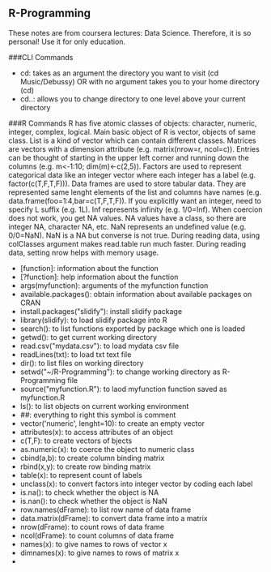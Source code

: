 ## R-Programming
These notes are from coursera lectures: Data Science. Therefore, it is so personal! Use it for only education.

###CLI Commands
* cd: takes as an argument the directory you want to visit (cd Music/Debussy) OR with no argument takes you to your home directory (cd)
* cd..: allows you to change directory to one level above your current directory

###R Commands
R has five atomic classes of objects: character, numeric, integer, complex, logical.
Main basic object of R is vector, objects of same class. 
List is a kind of vector which can contain different classes.
Matrices are vectors with a dimension attribute (e.g. matrix(nrow=r, ncol=c)). Entries can be thought of starting in the upper left corner and running down the columns (e.g. m<-1:10; dim(m)<-c(2,5)).
Factors are used to represent categorical data like an integer vector where each integer has a label (e.g. factor(c(T,F,T,F))).
Data frames are used to store tabular data. They are represented same lenght elements of the list and columns have names (e.g. data.frame(foo=1:4,bar=c(T,F,T,F)).
If you explicitly want an integer, need to specify L suffix (e.g. 1L).
Inf represents infinity (e.g. 1/0=Inf).
When coercion does not work, you get NA values. NA values have a class, so there are integer NA, character NA, etc.
NaN represents an undefined value (e.g. 0/0=NaN). NaN is a NA but converse is not true.
During reading data, using colClasses argument makes read.table run much faster.
During reading data, setting nrow helps with memory usage.

* [function]: information about the function
* [?function]: help information about the function
* args(myfunction): arguments of the myfunction function
* available.packages(): obtain information about available packages on CRAN
* install.packages("slidify"): install slidify package
* library(slidify): to load slidify package into R
* search(): to list functions exported by package which one is loaded
* getwd(): to get current working directory
* read.csv("mydata.csv"): to load mydata csv file
* readLines(txt): to load txt text file
* dir(): to list files on working directory
* setwd("~/R-Programming"): to change working directory as R-Programming file
* source("myfunction.R"): to laod myfunction function saved as myfunction.R
* ls(): to list objects on current working environment
* ##: everything to right this symbol is comment
* vector('numeric', lenght=10): to create an empty vector
* attributes(x): to access attributes of an object
* c(T,F): to create vectors of bjects
* as.numeric(x): to coerce the object to numeric class
* cbind(a,b): to create column binding matrix
* rbind(x,y): to create row binding matrix
* table(x): to represent count of labels
* unclass(x): to convert factors into integer vector by coding each label
* is.na(): to check whether the object is NA
* is.nan(): to check whether the object is NaN
* row.names(dFrame): to list row name of data frame
* data.matrix(dFrame): to convert data frame into a matrix
* nrow(dFrame): to count rows of data frame
* ncol(dFrame): to count columns of data frame
* names(x): to give names to rows of vector x
* dimnames(x): to give names to rows of matrix x
* 
